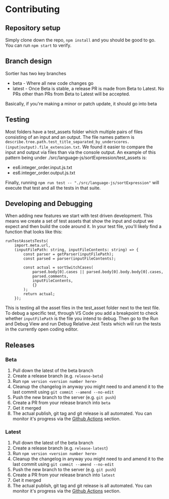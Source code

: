 # Contributing

## Repository setup

Simply clone down the repo, `npm install` and you should be good to go. You can run `npm start` to verify.

## Branch design

Sortier has two key branches

- beta - Where all new code changes go
- latest - Once Beta is stable, a release PR is made from Beta to Latest. No PRs other than PRs from Beta to Latest will be accepted.

Basically, if you're making a minor or patch update, it should go into beta

## Testing

Most folders have a test_assets folder which multiple pairs of files consisting of an input and an output. The file names pattern is `describe.tree.path.test_title_separated_by_underscores.(input|output).file_extension.txt`. We found it easier to compare the input and output via files than via the console output. An example of this pattern being under ./src/language-js/sortExpression/test_assets is:

- es6.integer_order.input.js.txt
- es6.integer_order.output.js.txt

Finally, running `npm run test -- "./src/language-js/sortExpression"` will execute that test and all the tests in that suite.

## Developing and Debugging

When adding new features we start with test driven development. This means we create a set of test assets that show the input and output we expect and then build the code around it. In your test file, you'll likely find a function that looks like this:

```
runTestAssetsTests(
    import.meta.url,
    (inputFilePath: string, inputFileContents: string) => {
        const parser = getParser(inputFilePath);
        const parsed = parser(inputFileContents);

        const actual = sortSwitchCases(
            parsed.body[0].cases || parsed.body[0].body.body[0].cases,
            parsed.comments,
            inputFileContents,
            {}
        );
        return actual;
    });
```

This is testing all the asset files in the test_asset folder next to the test file. To debug a specific test, through VS Code you add a breakpoint to check whether `inputFilePath` is the file you intend to debug. Then go to the Run and Debug View and run Debug Relative Jest Tests which will run the tests in the currently open coding editor.

## Releases

### Beta

1. Pull down the latest of the beta branch
1. Create a release branch (e.g. `release-beta`)
1. Run `npm version <version number here>`
1. Cleanup the changelog in anyway you might need to and amend it to the last commit using `git commit --amend --no-edit`
1. Push the new branch to the server (e.g. `git push`)
1. Create a PR from your release branch into `beta`
1. Get it merged
1. The actual publish, git tag and git release is all automated. You can monitor it's progress via the [Github Actions](https://github.com/snowcoders/sortier/actions/workflows/publish.yml) section.

### Latest

1. Pull down the latest of the beta branch
1. Create a release branch (e.g. `release-latest`)
1. Run `npm version <version number here>`
1. Cleanup the changelog in anyway you might need to and amend it to the last commit using `git commit --amend --no-edit`
1. Push the new branch to the server (e.g. `git push`)
1. Create a PR from your release branch into `latest`
1. Get it merged
1. The actual publish, git tag and git release is all automated. You can monitor it's progress via the [Github Actions](https://github.com/snowcoders/sortier/actions/workflows/publish.yml) section.
